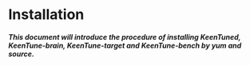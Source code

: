 # Installation
##### This document will introduce the procedure of installing KeenTuned, KeenTune-brain, KeenTune-target and KeenTune-bench by yum and source.